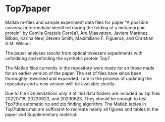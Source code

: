 # Top7paper
Matlab m-files and sample experiment data files for paper 
"A possible universal intermediate identified during the folding of a metamorphic protein" by
Camila Graziele Corrêa1, Are Mjaavatten, Javiera Martínez Bilbao, Karina New, Steven Smith, 
Maximiliano F. Figueroa, and Christian A.M. Wilson.

The paper analyses results from optical tweezers experiments with unfoldinng and refolding the synthetic protein Top7.

The Matlab files currently in the repository were made for an those made for an earlier version of the paper.
The set of files have since been thoroughly reworked and expanded.  I am in the process of updating the repository and a new version willl be available shortly.

Due to file size limitations only 3 of 160 data folders are included as zip files 20220718, 20230623, and 20230623. They should be enough to test Tpo7the automatic rip and zip finding algorithm.
The Matlab tables in Top7tables.mat are sufficient to recreate nearly all figures and tables in the paper and Supplementary material.

